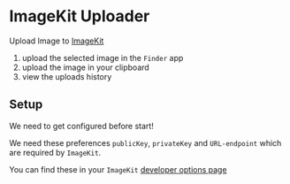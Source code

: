 # ImageKit Uploader

Upload Image to [ImageKit](https://imagekit.io/)

1. upload the selected image in the `Finder` app
2. upload the image in your clipboard
3. view the uploads history

## Setup

We need to get configured before start!

We need these preferences `publicKey`, `privateKey` and `URL-endpoint` which are required by `ImageKit`.

You can find these in your `ImageKit` [developer options page](https://imagekit.io/dashboard/developer/api-keys)

